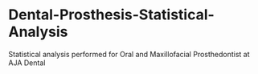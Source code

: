 # Dental-Prosthesis-Statistical-Analysis
Statistical analysis performed for Oral and Maxillofacial Prosthedontist at AJA Dental
